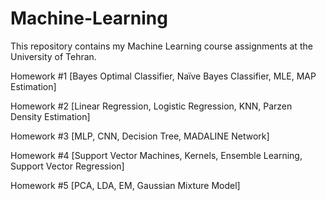 # Machine-Learning
This repository contains my Machine Learning course assignments at the University of Tehran.


 Homework #1 [Bayes Optimal Classifier, Naïve Bayes Classifier, MLE, MAP Estimation] 
 
 Homework #2 [Linear Regression, Logistic Regression, KNN, Parzen Density Estimation] 

 Homework #3 [MLP, CNN, Decision Tree, MADALINE Network] 
 
 Homework #4 [Support Vector Machines, Kernels, Ensemble Learning, Support Vector Regression]  
 
 Homework #5 [PCA, LDA, EM, Gaussian Mixture Model] 
